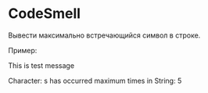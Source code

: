 # CodeSmell
Вывести максимально встречающийся символ в строке.

Пример:

This is test message

Character: s has occurred maximum times in String: 5
